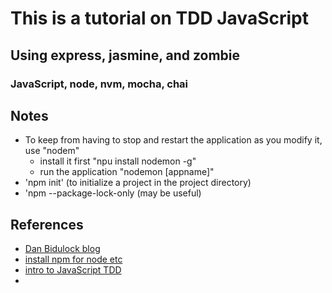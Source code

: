 # This is a tutorial on TDD JavaScript

## Using express, jasmine, and zombie

### JavaScript, node, nvm, mocha, chai

## Notes

* To keep from having to stop and restart the application as you modify it, use "nodem"
	* install it first "npu install nodemon -g"
	* run the application "nodemon [appname]" 
* 'npm init' (to initialize a project in the project directory)
* 'npm --package-lock-only (may be useful)

## References

* [Dan Bidulock blog](https://libertyseeds.ca/2020/04/20/How-to-get-started-testing-with-Express-Jasmine-and-Zombie/)
* [install npm for node etc](https://stackoverflow.com/questions/42564775/how-to-use-npm-install-without-sudo)
* [intro to JavaScript TDD](https://jrsinclair.com/articles/2016/gentle-introduction-to-javascript-tdd-intro/)
* 
